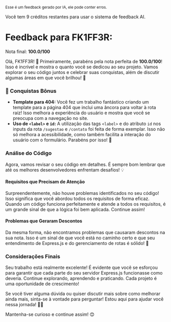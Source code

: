 <sup>Esse é um feedback gerado por IA, ele pode conter erros.</sup>

Você tem 9 créditos restantes para usar o sistema de feedback AI.

# Feedback para FK1FF3R:

Nota final: **100.0/100**

Olá, FK1FF3R! 🎉 Primeiramente, parabéns pela nota perfeita de **100.0/100**! Isso é incrível e mostra o quanto você se dedicou ao seu projeto. Vamos explorar o seu código juntos e celebrar suas conquistas, além de discutir algumas áreas em que você brilhou! 🚀

### 🎊 Conquistas Bônus
- **Template para 404:** Você fez um trabalho fantástico criando um template para a página 404 que inclui uma âncora para voltar à rota raiz! Isso melhora a experiência do usuário e mostra que você se preocupa com a navegação no site.
- **Uso de `<label>` e `id`:** A utilização das tags `<label>` e do atributo `id` nos inputs da rota `/sugestao` e `/contato` foi feita de forma exemplar. Isso não só melhora a acessibilidade, como também facilita a interação do usuário com o formulário. Parabéns por isso! 🌟

### Análise do Código
Agora, vamos revisar o seu código em detalhes. É sempre bom lembrar que até os melhores desenvolvedores enfrentam desafios! 💡

#### Requisitos que Precisam de Atenção
Surpreendentemente, não houve problemas identificados no seu código! Isso significa que você abordou todos os requisitos de forma eficaz. Quando um código funciona perfeitamente e atende a todos os requisitos, é um grande sinal de que a lógica foi bem aplicada. Continue assim!

#### Problemas que Geraram Descontos
Da mesma forma, não encontramos problemas que causaram descontos na sua nota. Isso é um sinal de que você está no caminho certo e que seu entendimento de Express.js e do gerenciamento de rotas é sólido! 🙌

### Considerações Finais
Seu trabalho está realmente excelente! É evidente que você se esforçou para garantir que cada parte do seu servidor Express.js funcionasse como deveria. Continue explorando, aprendendo e praticando. Cada projeto é uma oportunidade de crescimento! 

Se você tiver alguma dúvida ou quiser discutir mais sobre como melhorar ainda mais, sinta-se à vontade para perguntar! Estou aqui para ajudar você nessa jornada! 🚀🥳

Mantenha-se curioso e continue assim! 😊